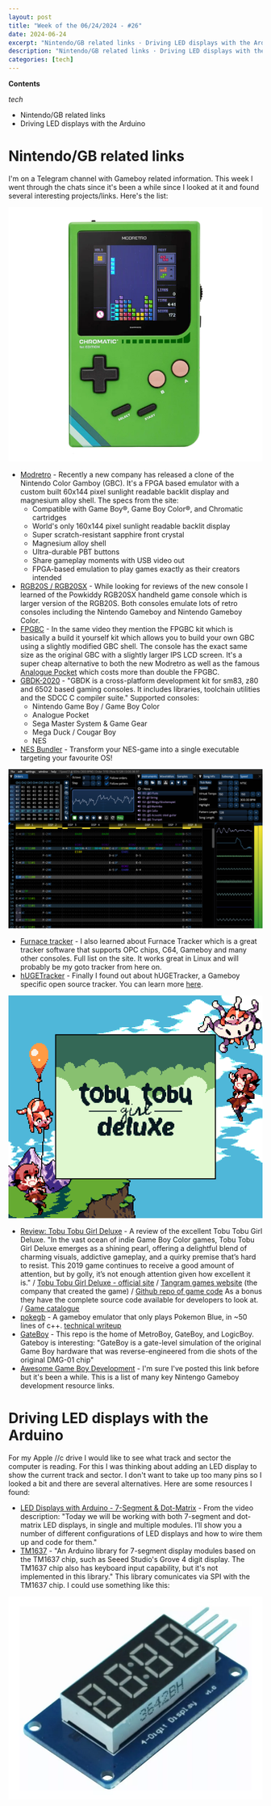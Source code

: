 ```yaml
---
layout: post
title: "Week of the 06/24/2024 - #26"
date: 2024-06-24
excerpt: "Nintendo/GB related links · Driving LED displays with the Arduino"
description: "Nintendo/GB related links · Driving LED displays with the Arduino"
categories: [tech]
---
```


**Contents**

*tech*

- Nintendo/GB related links
- Driving LED displays with the Arduino

# Nintendo/GB related links

I'm on a Telegram channel with Gameboy related information. This week I went through the chats since it's been a while since I looked at it and found several interesting projects/links. Here's the list:

![New GBC clone](/assets/imgs/2024-06-24/modretro.png)

- [Modretro](https://modretro.com/) - Recently a new company has released a clone of the Nintendo Color Gamboy (GBC). It's a FPGA based emulator with a custom built 60x144 pixel sunlight readable backlit display and magnesium alloy shell. The specs from the site:
    - Compatible with Game Boy®, Game Boy Color®, and Chromatic cartridges
    - World's only 160x144 pixel sunlight readable backlit display
    - Super scratch-resistant sapphire front crystal
    - Magnesium alloy shell
    - Ultra-durable PBT buttons
    - Share gameplay moments with USB video out
    - FPGA-based emulation to play games exactly as their creators intended
- [RGB20S / RGB20SX](https://powkiddy.com/products/pre-sale-powkiddy-rgb20sx-handheld-game-console) - While looking for reviews of the new console I learned of the Powkiddy RGB20SX handheld game console which is larger version of the RGB20S. Both consoles emulate lots of retro consoles including the Nintendo Gameboy and Nintendo Gameboy Color.
- [FPGBC](https://funnyplaying.com/products/fpgbc-kit) - In the same video they mention the FPGBC kit which is basically a build it yourself kit which allows you to build your own GBC using a slightly modified GBC shell. The console has the exact same size as the original GBC with a slightly larger IPS LCD screen. It's a super cheap alternative to both the new Modretro as well as the famous [Analogue Pocket](https://www.analogue.co/pocket) which costs more than double the FPGBC.
- [GBDK-2020](https://gbdk-2020.github.io/gbdk-2020) - "GBDK is a cross-platform development kit for sm83, z80 and 6502 based gaming consoles. It includes libraries, toolchain utilities and the SDCC C compiler suite." Supported consoles:
  - Nintendo Game Boy / Game Boy Color
  - Analogue Pocket
  - Sega Master System & Game Gear
  - Mega Duck / Cougar Boy
  - NES
- [NES Bundler](https://github.com/tedsteen/nes-bundler) - Transform your NES-game into a single executable targeting your favourite OS!

![Furnace Tracker screenshot](/assets/imgs/2024-06-24/furnace-tracker.png)
- [Furnace tracker](https://github.com/tildearrow/furnace) - I also learned about Furnace Tracker which is a great tracker software that supports OPC chips, C64, Gameboy and many other consoles. Full list on the site. It works great in Linux and will probably be my goto tracker from here on.
- [hUGETracker](https://github.com/SuperDisk/hUGETracker) - Finally I found out about hUGETracker, a Gameboy specific open source tracker. You can learn more [here](https://superdisk.github.io/hUGETracker/hUGETracker/interface.html).

![Tobu Tobu Game Deluxe screenshot](/assets/imgs/2024-06-24/ttgdx.png)
- [Review: Tobu Tobu Girl Deluxe](https://colorcartcritic.com/posts/tobu-tobu-girl-deluxe-review/) - A review of the excellent Tobu Tobu Girl Deluxe. "In the vast ocean of indie Game Boy Color games, Tobu Tobu Girl Deluxe emerges as a shining pearl, offering a delightful blend of charming visuals, addictive gameplay, and a quirky premise that’s hard to resist. This 2019 game continues to receive a good amount of attention, but by golly, it’s not enough attention given how excellent it is." / [Tobu Tobu Girl Deluxe - official site](https://tangramgames.dk/tobutobugirldx/) / [Tangram games website](https://tangramgames.dk) (the company that created the game) / [Github repo of game code](https://github.com/SimonLarsen/tobutobugirl-dx) As a bonus they have the complete source code available for developers to look at. / [Game catalogue](https://tangramgames.dk/games/)
- [pokegb](https://github.com/binji/pokegb) - A gameboy emulator that only plays Pokemon Blue, in ~50 lines of c++. [technical writeup](https://binji.github.io/posts/pokegb/)
- [GateBoy](https://github.com/aappleby/metroboy) - This repo is the home of MetroBoy, GateBoy, and LogicBoy. Gateboy is interesting: "GateBoy is a gate-level simulation of the original Game Boy hardware that was reverse-engineered from die shots of the original DMG-01 chip"
- [Awesome Game Boy Development](https://github.com/gbdev/awesome-gbdev) - I'm sure I've posted this link before but it's been a while. This is a list of many key Nintengo Gameboy development resource links.

# Driving LED displays with the Arduino

For my Apple //c drive I would like to see what track and sector the computer is reading. For this I was thinking about adding an LED display to show the current track and sector. I don't want to take up too many pins so I looked a bit and there are several alternatives. Here are some resources I found:

- [LED Displays with Arduino - 7-Segment & Dot-Matrix](https://www.youtube.com/watch?v=6XY9PooMrms) - From the video description: "Today we will be working with both 7-segment and dot-matrix LED displays, in single and multiple modules. I’ll show you a number of different configurations of LED displays and how to wire them up and code for them."
- [TM1637](https://github.com/avishorp/TM1637) - "An Arduino library for 7-segment display modules based on the TM1637 chip, such as Seeed Studio's Grove 4 digit display. The TM1637 chip also has keyboard input capability, but it's not implemented in this library." This library comunicates via SPI with the TM1637 chip. I could use something like this:

![TM1637 photo](/assets/imgs/2024-06-24/tm1637.png)

